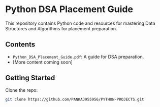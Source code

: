 # Python DSA Placement Guide

This repository contains Python code and resources for mastering Data Structures and Algorithms for placement preparation.

## Contents
- `Python_DSA_Placement_Guide.pdf`: A guide for DSA preparation.
- [More content coming soon]

## Getting Started
Clone the repo:
```bash
git clone https://github.com/PANKAJ955956/PYTHON-PROJECTS.git
